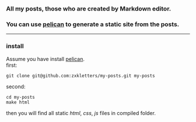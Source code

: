 ### All my posts, those who are created by Markdown editor.
### You can use [pelican](https://github.com/getpelican/pelican) to generate a static site from the posts.
-------------

### install
Assume you have install [pelican](https://github.com/getpelican/pelican).  
first:

    git clone git@github.com:zxkletters/my-posts.git my-posts

second: 

    cd my-posts
    make html

then you will find all static *html*, *css*, *js* files in compiled folder.


